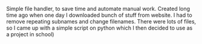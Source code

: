 Simple file handler, to save time and automate manual work.
Created long time ago when one day I downloaded bunch of stuff from website.
I had to remove repeating subnames and change filenames. There were lots of files, so I came up with a simple script on python
which I then decided to use as a project in school)